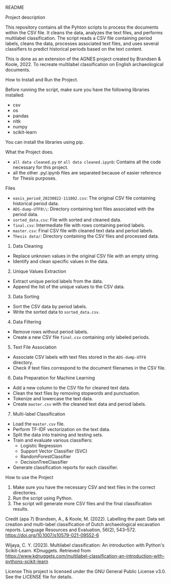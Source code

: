 README

Project description

This repository contains all the Pyhton scripts to process the documents within the CSV file. It cleans the data, analyzes the text files, and performs multilabel classification. The script reads a CSV file containing period labels, cleans the data, processes associated text files, and uses several classifiers to predict historical periods based on the text content.

This is done as an extension of the AGNES project created by Brandsen & Koole, 2022. To recreate multilabel classification on English archaeological documents. 

How to Install and Run the Project.

Before running the script, make sure you have the following libraries installed:
- csv
- os
- pandas
- nltk
- numpy
- scikit-learn

You can install the libraries using pip.

What the Project does.

- `all data cleaned.py` or `all data cleaned.ipynb`: Contains all the code necessary for this project.
- all the other .py/.ipynb files are  separated because of easier reference for Thesis purposes.

Files

- `oasis_period_20230822-111002.csv`: The original CSV file containing historical period data.
- `ADS-dump-UTF8\\`: Directory containing text files associated with the period data.
- `sorted_data.csv`:  File with sorted and cleaned data.
- `final.csv`: Intermediate file with rows containing period labels.
- `master.csv`: Final CSV file with cleaned text data and period labels.
- `Thesis data/`: Directory containing the CSV files and processed data.

 1. Data Cleaning
- Replace unknown values in the original CSV file with an empty string.
- Identify and clean specific values in the data.

 2. Unique Values Extraction

- Extract unique period labels from the data.
- Append the list of the unique values to the CSV data.

 3. Data Sorting

- Sort the CSV data by period labels.
- Write the sorted data to `sorted_data.csv`.

4. Data Filtering

- Remove rows without period labels.
- Create a new CSV file `final.csv` containing only labeled periods.

5. Text File Association

- Associate CSV labels with text files stored in the `ADS-dump-UTF8` directory.
- Check if text files correspond to the document filenames in the CSV file.

6. Data Preparation for Machine Learning

- Add a new column to the CSV file for cleaned text data.
- Clean the text files by removing stopwords and punctuation.
- Tokenize and lowercase the text data.
- Create `master.csv` with the cleaned text data and period labels.

7. Multi-label Classification

- Load the `master.csv` file.
- Perform TF-IDF vectorization on the text data.
- Split the data into training and testing sets.
- Train and evaluate various classifiers:
  - Logistic Regression
  - Support Vector Classifier (SVC)
  - RandomForestClassifier
  - DecisionTreeClassifier
- Generate classification reports for each classifier.

 How to use the Project
1. Make sure you have the necessary CSV and text files in the correct directories.
2. Run the script using Python.
3. The script will generate more CSV files and the final classification results.

Credit (apa 7)
Brandsen, A., & Koole, M. (2022). Labelling the past: Data set creation and multi-label classification of Dutch archaeological excavation reports. Language Resources and Evaluation, 56(2), 543–572. https://doi.org/10.1007/s10579-021-09552-6

Wijaya, C. Y. (2023). Multilabel classification: An introduction with Python's Scikit-Learn. KDnuggets. Retrieved from https://www.kdnuggets.com/multilabel-classification-an-introduction-with-pythons-scikit-learn

 License 
This project is licensed under the GNU General Public License v3.0. See the LICENSE file for details.


